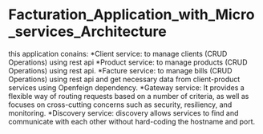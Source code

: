 # Facturation_Application_with_Micro_services_Architecture
this application conains:
  *Client service: to manage clients (CRUD Operations) using rest api 
  *Product service: to manage products (CRUD Operations) using rest api.
  *Facture service: to manage bills (CRUD Operations) using rest api and get necessary data from client-product services using Openfeign dependency.
  *Gateway service:  It provides a flexible way of routing requests based on a number of criteria, as well as focuses on cross-cutting concerns such as security, resiliency, and monitoring.
  *Discovery service: discovery allows services to find and communicate with each other without hard-coding the hostname and port.
